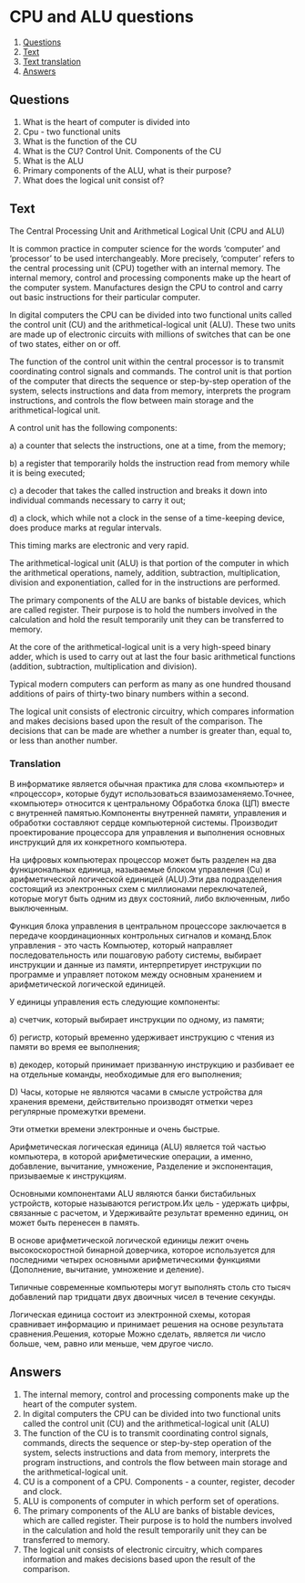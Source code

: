 # CPU and ALU questions

1. [Questions](#Questions)
2. [Text](#Text)
3. [Text translation](#Translation)
4. [Answers](#Answers)

## Questions

1. What is the heart of computer is divided into
2. Cpu - two functional units
3. What is the function of the CU
4. What is the CU? Control Unit. Components of the CU
5. What is the ALU
6. Primary components of the ALU, what is their purpose?
7. What does the logical unit consist of?

## Text

The Central Processing Unit and Arithmetical Logical Unit (CPU and ALU)

It is common practice in computer science for the words ‘computer’ and ‘processor’ to be used interchangeably. More precisely, ‘computer’ refers to the central
processing unit (CPU) together with an internal memory. The internal memory, control and processing components make up the heart of the computer system.
Manufactures design the CPU to control and carry out basic instructions for their particular computer.

In digital computers the CPU can be divided into two functional units called the control unit (CU) and the arithmetical-logical unit (ALU). These two units are
made up of electronic circuits with millions of switches that can be one of two states, either on or off.

The function of the control unit within the central processor is to transmit coordinating control signals and commands. The control unit is that portion of the
computer that directs the sequence or step-by-step operation of the system, selects instructions and data from memory, interprets the program instructions, and
controls the flow between main storage and the arithmetical-logical unit.

A control unit has the following components:

a) a counter that selects the instructions, one at a time, from the memory;

b) a register that temporarily holds the instruction read from memory while it is being executed;

c) a decoder that takes the called instruction and breaks it down into individual commands necessary to carry it out;

d) a clock, which while not a clock in the sense of a time-keeping device, does produce marks at regular intervals.

This timing marks are electronic and very rapid.

The arithmetical-logical unit (ALU) is that portion of the computer in which the arithmetical operations, namely, addition, subtraction, multiplication,
division and exponentiation, called for in the instructions are performed.

The primary components of the ALU are banks of bistable devices, which are called register. Their purpose is to hold the numbers involved in the calculation and
hold the result temporarily unit they can be transferred to memory.

At the core of the arithmetical-logical unit is a very high-speed binary adder, which is used to carry out at last the four basic arithmetical functions
(addition, subtraction, multiplication and division).

Typical modern computers can perform as many as one hundred thousand additions of pairs of thirty-two binary numbers within a second.

The logical unit consists of electronic circuitry, which compares information and makes decisions based upon the result of the comparison. The decisions that
can be made are whether a number is greater than, equal to, or less than another number.

### Translation

В информатике является обычная практика для слова «компьютер» и «процессор», которые будут использоваться взаимозаменяемо.Точнее, «компьютер» относится к
центральному Обработка блока (ЦП) вместе с внутренней памятью.Компоненты внутренней памяти, управления и обработки составляют сердце компьютерной системы.
Производит проектирование процессора для управления и выполнения основных инструкций для их конкретного компьютера.

На цифровых компьютерах процессор может быть разделен на два функциональных единица, называемые блоком управления (Cu) и арифметической логической единицей
(ALU).Эти два подразделения состоящий из электронных схем с миллионами переключателей, которые могут быть одним из двух состояний, либо включенным, либо
выключенным.

Функция блока управления в центральном процессоре заключается в передаче координационных контрольных сигналов и команд.Блок управления - это часть Компьютер,
который направляет последовательность или пошаговую работу системы, выбирает инструкции и данные из памяти, интерпретирует инструкции по программе и управляет
потоком между основным хранением и арифметической логической единицей.

У единицы управления есть следующие компоненты:

а) счетчик, который выбирает инструкции по одному, из памяти;

б) регистр, который временно удерживает инструкцию с чтения из памяти во время ее выполнения;

в) декодер, который принимает призванную инструкцию и разбивает ее на отдельные команды, необходимые для его выполнения;

D) Часы, которые не являются часами в смысле устройства для хранения времени, действительно производят отметки через регулярные промежутки времени.

Эти отметки времени электронные и очень быстрые.

Арифметическая логическая единица (ALU) является той частью компьютера, в которой арифметические операции, а именно, добавление, вычитание, умножение,
Разделение и экспонентация, призываемые к инструкциям.

Основными компонентами ALU являются банки бистабильных устройств, которые называются регистром.Их цель - удержать цифры, связанные с расчетом, и Удерживайте
результат временно единиц, он может быть перенесен в память.

В основе арифметической логической единицы лежит очень высокоскоростной бинарной доверчика, которое используется для последними четырех основными
арифметическими функциями (Дополнение, вычитание, умножение и деление).

Типичные современные компьютеры могут выполнять столь сто тысяч добавлений пар тридцати двух двоичных чисел в течение секунды.

Логическая единица состоит из электронной схемы, которая сравнивает информацию и принимает решения на основе результата сравнения.Решения, которые Можно
сделать, является ли число больше, чем, равно или меньше, чем другое число.

## Answers

1. The internal memory, control and processing components make up the heart of the computer system.
2. In digital computers the CPU can be divided into two functional units called the control unit (CU) and the arithmetical-logical unit (ALU)
3. The function of the CU is to transmit coordinating control signals, commands, directs the sequence or step-by-step operation of the system, selects
   instructions and data from memory, interprets the program instructions, and controls the flow between main storage and the arithmetical-logical unit.
4. CU is a component of a CPU. Components - a counter, register, decoder and clock.
5. ALU is components of computer in which perform set of operations.
6. The primary components of the ALU are banks of bistable devices, which are called register. Their purpose is to hold the numbers involved in the calculation
   and hold the result temporarily unit they can be transferred to memory.
7. The logical unit consists of electronic circuitry, which compares information and makes decisions based upon the result of the comparison.
